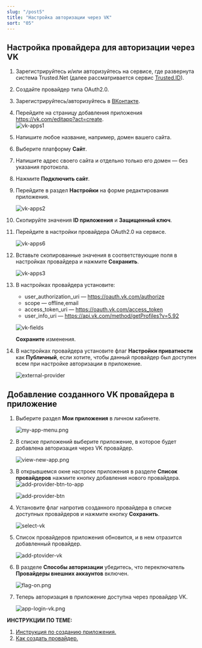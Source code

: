 ```yaml
---
slug: "/post5"
title: "Настройка авторизации через VK"
sort: "05"
---
```


## Настройка провайдера для авторизации через VK

1. Зарегистрируйтесь и/или авторизуйтесь на сервисе, где развернута система Trusted.Net (далее рассматривается сервис [Trusted.ID](https://id.trusted.plus)).  
2. Создайте провайдер типа OAuth2.0.  
3. Зарегистрируйтесь/авторизуйтесь в [ВКонтакте](https://vk.com/).  
4. Перейдите на страницу добавления приложения https://vk.com/editapp?act=create.    
   ![vk-apps1](./images/vk-apps1.jpg "Создать приложение")  
5. Напишите любое название, например, домен вашего сайта.  
6. Выберите платформу **Cайт**.  
7. Напишите адрес своего сайта и отдельно только его домен — без указания протокола.   
8. Нажмите **Подключить сайт**.  
   
9.  Перейдите в раздел **Настройки** на форме редактирования приложения.
    
    ![vk-apps2](./images/vk-apps2.jpg "Настройки приложения")  

10. Скопируйте значения **ID приложения** и **Защищенный ключ**.
 
11. Перейдите в настройки провайдера OAuth2.0 на сервисе.  
    
    ![vk-apps6](./images/vk-apps6.jpg "Настройки провайдера")  

12. Вставьте скопированные значения в соответствующие поля в настройках провайдера  и нажмите **Сохранить**.  
    
    ![vk-apps3](./images/vk-apps3.jpg "Настройки авторизации провайдера")  

13. В настройках провайдера установите:  
    - user_authorization_uri — https://oauth.vk.com/authorize  
    - scope — offline,email  
    - access_token_uri — https://oauth.vk.com/access_token  
    - user_info_uri — https://api.vk.com/method/getProfiles?v=5.92     
  
    ![vk-fields](./images/vk-fields.jpg "Настройки авторизации провайдера")
 
	**Сохраните** изменения.  

20. В настройках провайдера установите флаг **Настройки приватности** как **Публичный**, если хотите, чтобы данный провайдер был доступен всем при настройке авторизации в приложение.  
    
     ![external-provider](./images/external-provider.jpg "Настройки приватности")   


##  Добавление созданного VK провайдера в приложение
   
1.  Выберите раздел **Мои приложения** в личном кабинете.
   
      ![my-app-menu.png](./images/my-app-menu.png "Мои приложения")

2. В списке приложений выберите приложение, в которое будет добавлена авторизация через VK провайдер.
   
      ![view-new-app.png](./images/view-new-app.png "Список приложений")

3. В открывшемся окне настроек приложения в разделе **Список провайдеров** нажмите кнопку добавления нового провайдера.
    ![add-provider-btn-to-app](./images/add-provider-btn-to-app.png "Кнопка добавления провайдера")
   
      ![add-provider-btn](./images/list-providers.png "Список подключенных провайдеров") 

4. Установите флаг напротив созданного провайдера в списке доступных провайдеров и нажмите кнопку **Сохранить**.
   
      ![select-vk](./images/select-vk.jpg "Список провайдеров") 

5. Список провайдеров приложения обновится, и в нем отразится добавленный провайдер.

      ![add-ptovider-vk](./images/add-ptovider-vk.jpg "Список провайдеров")

6. В разделе **Способы авторизации** убедитесь, что переключатель **Провайдеры внешних аккаунтов** включен.

      ![flag-on.png](./images/flag-on.png "Включения флага авторизации через провайдеров внешних аккаунтов")

7. Теперь авторизация в приложение доступна через провайдер VK.
     
      ![app-login-vk.png](./images/app-login-vk.png "Форма авторизации в приложение")

**ИНСТРУКЦИИ ПО ТЕМЕ:**  

1. [Инструкция по созданию приложения.](https://docs.trusted.plus/04-v1.5/8-instructions/create-app)  
2. [Как создать провайдер.](https://docs.trusted.plus/04-v1.5/5-providers/providers)  